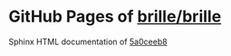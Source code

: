 GitHub Pages of [brille/brille](https://github.com/brille/brille.git)
======================================
Sphinx HTML documentation of [5a0ceeb8](https://github.com/brille/brille/tree/5a0ceeb8d1049e6c97238f1cf7ed628fa6562a22)
